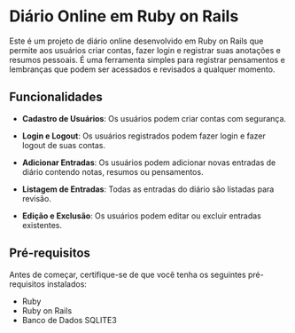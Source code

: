 # Diário Online em Ruby on Rails

Este é um projeto de diário online desenvolvido em Ruby on Rails que permite aos usuários criar contas, fazer login e registrar suas anotações e resumos pessoais. É uma ferramenta simples para registrar pensamentos e lembranças que podem ser acessados e revisados a qualquer momento.

## Funcionalidades

- **Cadastro de Usuários**: Os usuários podem criar contas com segurança.

- **Login e Logout**: Os usuários registrados podem fazer login e fazer logout de suas contas.

- **Adicionar Entradas**: Os usuários podem adicionar novas entradas de diário contendo notas, resumos ou pensamentos.

- **Listagem de Entradas**: Todas as entradas do diário são listadas para revisão.

- **Edição e Exclusão**: Os usuários podem editar ou excluir entradas existentes.

## Pré-requisitos

Antes de começar, certifique-se de que você tenha os seguintes pré-requisitos instalados:

- Ruby
- Ruby on Rails
- Banco de Dados SQLITE3
